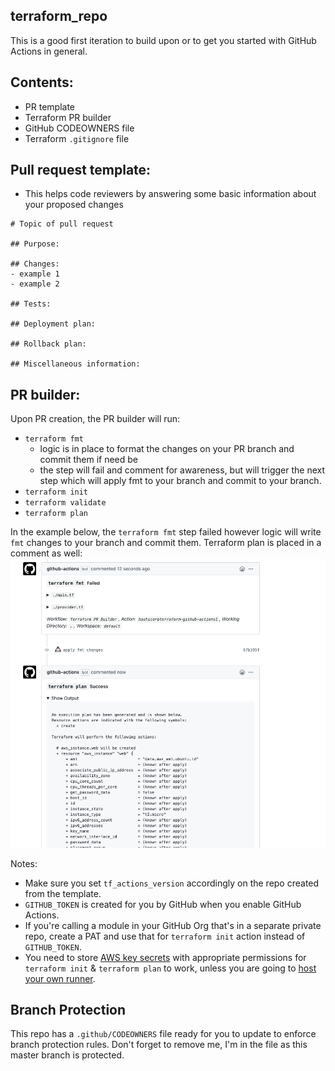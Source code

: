 ## terraform_repo

This is a good first iteration to build upon or to get you started with GitHub Actions in general.

## Contents:
- PR template 
- Terraform PR builder 
- GitHub CODEOWNERS file
- Terraform `.gitignore` file

## Pull request template:
- This helps code reviewers by answering some basic information about your proposed changes
```
# Topic of pull request

## Purpose:

## Changes:
- example 1
- example 2

## Tests:

## Deployment plan:

## Rollback plan:

## Miscellaneous information:
```

## PR builder:
 Upon PR creation, the PR builder will run: 
  - `terraform fmt`
    - logic is in place to format the changes on your PR branch and commit them if need be
    - the step will fail and comment for awareness, but will trigger the next step which will apply fmt to your branch and commit to your branch.
  - `terraform init`
  - `terraform validate`
  - `terraform plan`

In the example below, the `terraform fmt` step failed however logic will write `fmt` changes to your branch and commit them.  Terraform plan is placed in a comment as well:
![Alt text](/example/example.png?raw=true)

Notes:
- Make sure you set `tf_actions_version` accordingly on the repo created from the template.
- `GITHUB_TOKEN` is created for you by GitHub when you enable GitHub Actions.
- If you're calling a module in your GitHub Org that's in a separate private repo, create a PAT and use that for `terraform init` action instead of `GITHUB_TOKEN`.
- You need to store [AWS key secrets](https://help.github.com/en/actions/configuring-and-managing-workflows/creating-and-storing-encrypted-secrets) with appropriate permissions for `terraform init` & `terraform plan` to work,  unless you are going to [host your own runner](https://help.github.com/en/actions/hosting-your-own-runners).

## Branch Protection
This repo has a `.github/CODEOWNERS` file ready for you to update to enforce branch protection rules.  Don't forget to remove me, I'm in the file as this master branch is protected.
